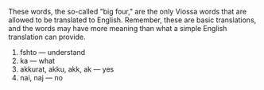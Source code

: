 These words, the so-called "big four," are the only Viossa words that are allowed to be translated to English. Remember, these are basic translations, and the words may have more meaning than what a simple English translation can provide.

1. fshto — understand
2. ka — what
3. akkurat, akku, akk, ak — yes
4. nai, naj — no
